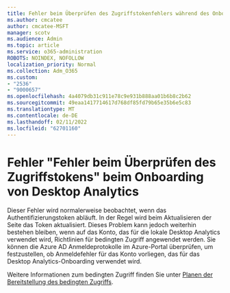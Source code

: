 ```yaml
---
title: Fehler beim Überprüfen des Zugriffstokenfehlers während des Onboardings von Desktop Analytics
ms.author: cmcatee
author: cmcatee-MSFT
manager: scotv
ms.audience: Admin
ms.topic: article
ms.service: o365-administration
ROBOTS: NOINDEX, NOFOLLOW
localization_priority: Normal
ms.collection: Adm_O365
ms.custom:
- "2536"
- "9000657"
ms.openlocfilehash: 4a4079db31c911e78c9e931b888aa01b6b8c2b62
ms.sourcegitcommit: 49eaa1417714617d768df85fd79b65e35b6e5c83
ms.translationtype: MT
ms.contentlocale: de-DE
ms.lasthandoff: 02/11/2022
ms.locfileid: "62701160"
---
```

# <a name="there-was-an-error-validating-access-token-error-during-desktop-analytics-onboarding"></a>Fehler "Fehler beim Überprüfen des Zugriffstokens" beim Onboarding von Desktop Analytics

Dieser Fehler wird normalerweise beobachtet, wenn das Authentifizierungstoken abläuft. In der Regel wird beim Aktualisieren der Seite das Token aktualisiert. Dieses Problem kann jedoch weiterhin bestehen bleiben, wenn auf das Konto, das für die lokale Desktop Analytics verwendet wird, Richtlinien für bedingten Zugriff angewendet werden. Sie können die Azure AD Anmeldeprotokolle im Azure-Portal überprüfen, um festzustellen, ob Anmeldefehler für das Konto vorliegen, das für das Desktop Analytics-Onboarding verwendet wird.

Weitere Informationen zum bedingten Zugriff finden Sie unter [Planen der Bereitstellung des bedingten Zugriffs](https://docs.microsoft.com/azure/active-directory/conditional-access/plan-conditional-access).